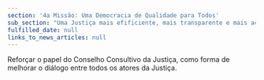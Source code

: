 ```yaml
---
section: '4a Missão: Uma Democracia de Qualidade para Todos'
sub_section: "Uma Justiça mais efificiente, mais transparente e mais acessível"
fulfilled_date: null
links_to_news_articles: null
---
```


Reforçar o papel do Conselho Consultivo da Justiça, como forma de melhorar o diálogo entre todos os atores da Justiça.
